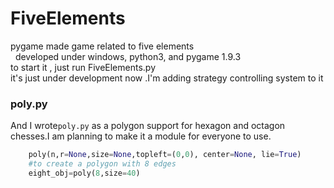 # FiveElements
pygame made game related to five elements <br> 
developed under windows, python3, and pygame 1.9.3  <br>
to start it , just run FiveElements.py  <br>
it's just under development now .I'm adding strategy controlling system to it  <br>

### poly.py
And I wrote`poly.py` as a polygon support for hexagon and octagon chesses.I am planning to make it a module for everyone to use.  <br>
```python
    poly(n,r=None,size=None,topleft=(0,0), center=None, lie=True)
    #to create a polygon with 8 edges
    eight_obj=poly(8,size=40)
```
